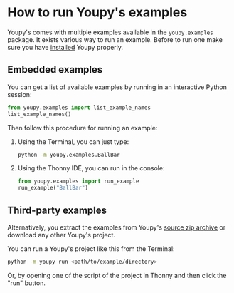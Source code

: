 # How to run Youpy's examples

Youpy's comes with multiple examples available in the `youpy.examples`
package. It exists various way to run an example. Before to run one
make sure you have [installed](INSTALL.md) Youpy properly.

## Embedded examples

You can get a list of available examples by running in an interactive
Python session:

```python
from youpy.examples import list_example_names
list_example_names()
```

Then follow this procedure for running an example:

1. Using the Terminal, you can just type:
   ```bash
   python -m youpy.examples.BallBar
   ```
1. Using the Thonny IDE, you can run in the console:
   ```python
   from youpy.examples import run_example
   run_example("BallBar")
   ```

## Third-party examples

Alternatively, you extract the examples from
Youpy's [source zip archive](https://pypi.org/project/youpy/#files) or
download any other Youpy's project.

You can run a Youpy's project like this from the Terminal:
```bash
python -m youpy run <path/to/example/directory>
```

Or, by opening one of the script of the project in Thonny and then
click the "run" button.
